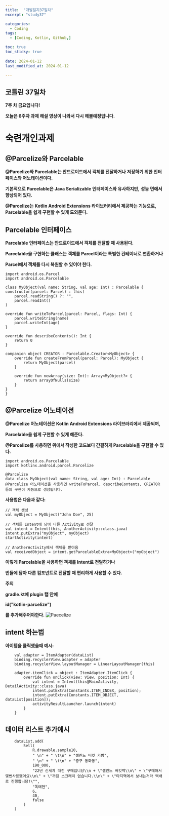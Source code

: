 ```yaml
---
title:  "개발일지37일차" 
excerpt: "study37"

categories:
  - Coding
tags:
  - [Coding, Kotlin, Github,]

toc: true
toc_sticky: true
 
date: 2024-01-12
last_modified_at: 2024-01-12

---
```



## 코틀린 37일차

**7주 차 금요입니다!**

**오늘은 6주차 과제 해설 영상이 나와서 다시 해볼예정입니다.**



# 숙련개인과제

## @Parcelize와 Parcelable

**@Parcelize와 Parcelable는 안드로이드에서 객체를 전달하거나**
**저장하기 위한 인터페이스와 어노테이션이다.** 

**기본적으로 Parcelable은 Java Serializable 인터페이스와 유사하지만,** 
**성능 면에서 향상되어 있다.** 

**@Parcelize는 Kotlin Android Extensions 라이브러리에서 제공하는 기능으로,** 
**Parcelable을 쉽게 구현할 수 있게 도와준다.**

## Parcelable 인터페이스

**Parcelable 인터페이스는 안드로이드에서 객체를 전달할 때 사용된다.** 

**Parcelable을 구현하는 클래스는 객체를 Parcel이라는 특별한 컨테이너로 변환하거나** 

**Parcel에서 객체를 다시 복원할 수 있어야 한다.**


    import android.os.Parcel
    import android.os.Parcelable

    class MyObject(val name: String, val age: Int) : Parcelable {
    constructor(parcel: Parcel) : this(
        parcel.readString() ?: "",
        parcel.readInt()
    )

    override fun writeToParcel(parcel: Parcel, flags: Int) {
        parcel.writeString(name)
        parcel.writeInt(age)
    }

    override fun describeContents(): Int {
        return 0
    }

    companion object CREATOR : Parcelable.Creator<MyObject> {
        override fun createFromParcel(parcel: Parcel): MyObject {
            return MyObject(parcel)
        }

        override fun newArray(size: Int): Array<MyObject?> {
            return arrayOfNulls(size)
        }
    }
    }
## @Parcelize 어노테이션

**@Parcelize 어노테이션은 Kotlin Android Extensions 라이브러리에서 제공되며,** 

**Parcelable을 쉽게 구현할 수 있게 해준다.**

**@Parcelize를 사용하면 위에서 작성한 코드보다 간결하게 Parcelable을 구현할 수 있다.**


    import android.os.Parcelable
    import kotlinx.android.parcel.Parcelize

    @Parcelize
    data class MyObject(val name: String, val age: Int) : Parcelable
    @Parcelize 어노테이션을 사용하면 writeToParcel, describeContents, CREATOR 등의 구현이 자동으로 생성됩니다.

**사용법은 다음과 같다:**

    // 객체 생성
    val myObject = MyObject("John Doe", 25)

    // 객체를 Intent에 담아 다른 Activity로 전달
    val intent = Intent(this, AnotherActivity::class.java)
    intent.putExtra("myObject", myObject)
    startActivity(intent)

    // AnotherActivity에서 객체를 받아옴
    val receivedObject = intent.getParcelableExtra<MyObject>("myObject")
    
**이렇게 Parcelable을 사용하면 객체를 Intent로 전달하거나**

**번들에 담아 다른 컴포넌트로 전달할 때 편리하게 사용할 수 있다.**

**주의**

**gradle.kt에 plugin 탭 안에**

**id("kotlin-parcelize")**

**를 추가해주어야한다.**
![Paecelize](https://github.com/hyunparrot/hyunparrot.github.io/assets/148528251/020ce60f-5be1-4c04-a5bf-ca1cf2b1f9ab)

## intent 하는법

**아이템을 클릭했을때 예시:**

        val adapter = ItemAdapter(dataList)
        binding.recyclerView.adapter = adapter
        binding.recyclerView.layoutManager = LinearLayoutManager(this)

        adapter.itemClick = object : ItemAdapter.ItemClick {
            override fun onClick(view: View, position: Int) {
                val intent = Intent(this@MainActivity, DetailActivity::class.java)
                intent.putExtra(Constants.ITEM_INDEX, position);
                intent.putExtra(Constants.ITEM_OBJECT, dataList[position]);
                activityResultLauncher.launch(intent)
            }
        }

## 데이터 리스트 추가예시

        dataList.add(
            Sell(
                R.drawable.sample10,
                " \n" + " \t\n" + "셀린느 버킷 가방",
                " \n" + " \t\n" + "중구 동화동",
                190_000,
                "22년 신세계 대전 구매입니당\\n + \"셀린느 버킷백\\n\" + \"구매해서 몇번사용했어요\\n\" + \"까짐 스크래치 없습니다.\\n\" + \"타지역에서 보내는거라 택배로 진행합니당!\"",
                "똑태현",
                6,
                40,
                false
            )
        )


